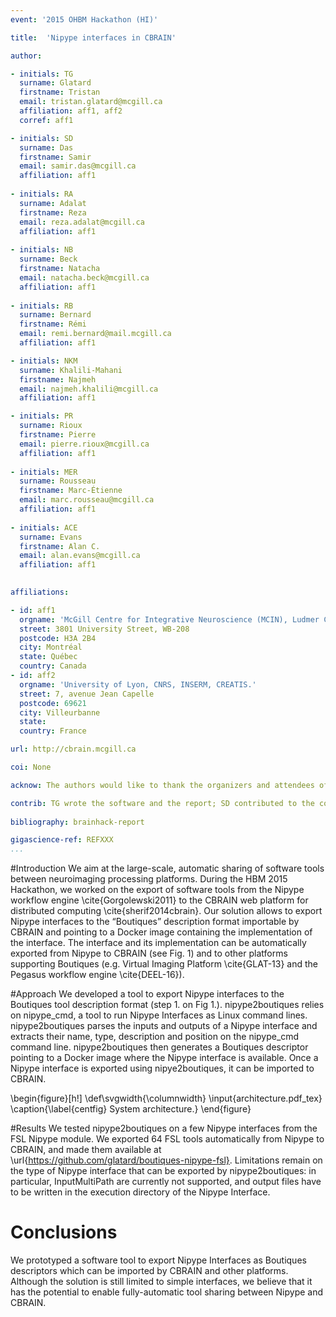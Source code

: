 ```yaml
---
event: '2015 OHBM Hackathon (HI)'

title:  'Nipype interfaces in CBRAIN'

author:

- initials: TG
  surname: Glatard
  firstname: Tristan
  email: tristan.glatard@mcgill.ca
  affiliation: aff1, aff2
  corref: aff1

- initials: SD
  surname: Das
  firstname: Samir
  email: samir.das@mcgill.ca
  affiliation: aff1
  
- initials: RA
  surname: Adalat
  firstname: Reza
  email: reza.adalat@mcgill.ca
  affiliation: aff1
  
- initials: NB
  surname: Beck
  firstname: Natacha
  email: natacha.beck@mcgill.ca
  affiliation: aff1
  
- initials: RB
  surname: Bernard
  firstname: Rémi
  email: remi.bernard@mail.mcgill.ca
  affiliation: aff1

- initials: NKM
  surname: Khalili-Mahani
  firstname: Najmeh
  email: najmeh.khalili@mcgill.ca
  affiliation: aff1

- initials: PR
  surname: Rioux
  firstname: Pierre
  email: pierre.rioux@mcgill.ca
  affiliation: aff1
  
- initials: MER
  surname: Rousseau
  firstname: Marc-Étienne
  email: marc.rousseau@mcgill.ca
  affiliation: aff1
  
- initials: ACE
  surname: Evans
  firstname: Alan C.
  email: alan.evans@mcgill.ca
  affiliation: aff1
  

affiliations: 

- id: aff1
  orgname: 'McGill Centre for Integrative Neuroscience (MCIN), Ludmer Centre for Neuroinformatics and Mental Health, Montreal Neurological Institute (MNI), McGill University'
  street: 3801 University Street, WB-208
  postcode: H3A 2B4
  city: Montréal
  state: Québec
  country: Canada
- id: aff2
  orgname: 'University of Lyon, CNRS, INSERM, CREATIS.'
  street: 7, avenue Jean Capelle
  postcode: 69621
  city: Villeurbanne
  state: 
  country: France

url: http://cbrain.mcgill.ca

coi: None

acknow: The authors would like to thank the organizers and attendees of the 2015 OHBM Hackathon.

contrib: TG wrote the software and the report; SD contributed to the concept elaboration at the OHBM event, RA, NB, PR and MER provided support on the CBRAIN framework, RB implemented Boutiques in CBRAIN, NKM provided background information on fMRI packages, ACE spearheaded the project.
  
bibliography: brainhack-report

gigascience-ref: REFXXX
...
```


#Introduction
We aim at the large-scale, automatic sharing of software tools between neuroimaging processing platforms. During the HBM 2015 Hackathon, we worked on the export of software tools from the Nipype workflow engine \cite{Gorgolewski2011} to the CBRAIN web platform for distributed computing \cite{sherif2014cbrain}. Our solution allows to export Nipype interfaces to the “Boutiques” description format importable by CBRAIN and pointing to a Docker image containing the implementation of the interface. The interface and its implementation can be automatically exported from Nipype to CBRAIN (see Fig. 1) and to other platforms supporting Boutiques (e.g. Virtual Imaging Platform \cite{GLAT-13} and the Pegasus workflow engine \cite{DEEL-16}). 

#Approach
We developed a tool to export Nipype interfaces to the Boutiques tool description format (step 1. on Fig 1.). nipype2boutiques relies on nipype_cmd, a tool to run Nipype Interfaces as Linux command lines. nipype2boutiques parses the inputs and outputs of a Nipype interface and extracts their name, type, description and position on the nipype_cmd command line. nipype2boutiques then generates a Boutiques descriptor pointing to a Docker image where the Nipype interface is available. Once a Nipype interface is exported using nipye2boutiques, it can be imported to CBRAIN. 

\begin{figure}[h!]
  \def\svgwidth{\columnwidth}
  \input{architecture.pdf_tex}
  \caption{\label{centfig} System architecture.} 
\end{figure}


#Results
We tested nipype2boutiques on a few Nipype interfaces from the FSL Nipype module. We exported 64 FSL tools automatically from Nipype to CBRAIN, and made them available at \url{https://github.com/glatard/boutiques-nipype-fsl}. Limitations remain on the type of Nipype interface that can be exported by nipype2boutiques: in particular, InputMultiPath are currently not supported, and output files have to be written in the execution directory of the Nipype Interface. 

# Conclusions
We prototyped a software tool to export Nipype Interfaces as Boutiques descriptors which can be imported by CBRAIN and other platforms. Although the solution is still limited to simple interfaces, we believe that it has the potential to enable fully-automatic tool sharing between Nipype and CBRAIN. 
